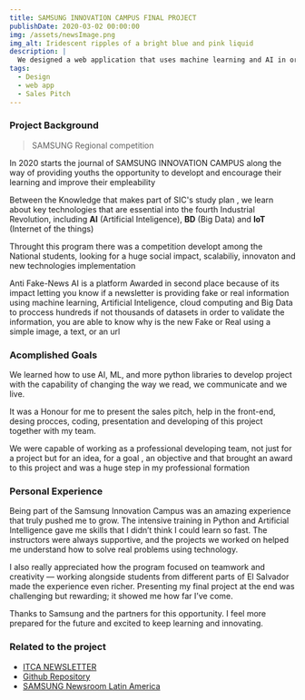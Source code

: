 ```yaml
---
title: SAMSUNG INNOVATION CAMPUS FINAL PROJECT
publishDate: 2020-03-02 00:00:00
img: /assets/newsImage.png
img_alt: Iridescent ripples of a bright blue and pink liquid
description: |
  We designed a web application that uses machine learning and AI in order to casify and explain newsletters with a screenshot, url or a simple text 
tags:
  - Design
  - web app
  - Sales Pitch
---
```

### Project Background

> SAMSUNG Regional competition

In 2020 starts the journal of SAMSUNG INNOVATION CAMPUS along the way of providing youths the opportunity to developt and encourage their learning and improve their empleability 

Between the Knowledge that makes part of SIC's study plan , we learn about key technologies that are essential into the fourth Industrial Revolution, including <b>AI</b> (Artificial Inteligence), <b>BD</b> (Big Data) and <b>IoT</b> (Internet of the things)

Throught this program there was a competition developt among the National students, looking for a huge social impact, scalabiliy, innovaton and new technologies implementation

Anti Fake-News AI is a platform Awarded in second place because of its impact letting you know if a newsletter is providing fake or real information using machine learning, Artificial Inteligence, cloud computing and Big Data to proccess hundreds if not thousands of datasets in order to validate the information, you are able to know why is the new Fake or Real using a simple image, a text, or an url 

### Acomplished Goals 

We learned how to use AI, ML, and more python libraries to develop project with the capability of changing the way we read, we communicate and we live.

It was a Honour for me to present the sales pitch, help in the front-end, desing procces, coding, presentation and developing of this project together with my team.

We were capable of working as a professional developing team, not just for a project but for an idea, for a goal , an objective and that brought an award to this project and was a huge step in my professional formation 

### Personal Experience 

Being part of the Samsung Innovation Campus was an amazing experience that truly pushed me to grow. The intensive training in Python and Artificial Intelligence gave me skills that I didn’t think I could learn so fast. The instructors were always supportive, and the projects we worked on helped me understand how to solve real problems using technology.

I also really appreciated how the program focused on teamwork and creativity — working alongside students from different parts of El Salvador made the experience even richer. Presenting my final project at the end was challenging but rewarding; it showed me how far I’ve come.

Thanks to Samsung and the partners for this opportunity. I feel more prepared for the future and excited to keep learning and innovating.


### Related to the project

- <a href="https://www.itca.edu.sv/2025/04/11/itca-fue-la-sede-la-clausura-la-5a-edicion-del-samsung-innovation-campus-salvador-2025/"> ITCA NEWSLETTER </a>
- <a href="https://github.com/repositoriosHackaton/SIC25es-Error404-SQLovers-?tab=readme-ov-file"> Github Repository </a>
- <a href="https://news.samsung.com/latin/samsung-innovation-campus-culmina-con-exito-programa-de-phyton-e-inteligencia-artificial-en-el-salvador"> SAMSUNG Newsroom Latin America</a>

